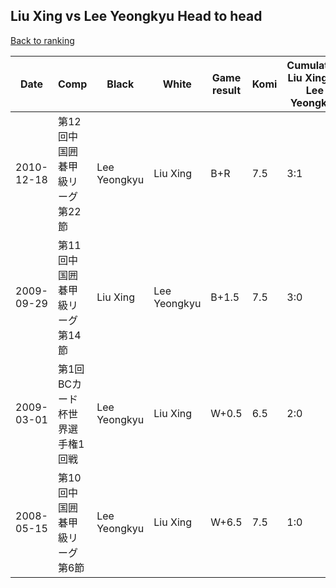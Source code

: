 ## Liu Xing vs Lee Yeongkyu Head to head

[Back to ranking](../../index.md)




| **Date** | **Comp** | **Black** | **White** | **Game result** | **Komi** | **Cumulative Liu Xing vs Lee Yeongkyu** | **Liu Xing streak** | **Lee Yeongkyu streak** | 
| --- | --- | --- | --- | --- | --- | --- | --- | --- |
| 2010-12-18 | 第12回中国囲碁甲級リーグ第22節 | Lee Yeongkyu | Liu Xing | B+R | 7.5 | 3:1 | 0 | 1 | 
| 2009-09-29 | 第11回中国囲碁甲級リーグ第14節 | Liu Xing | Lee Yeongkyu | B+1.5 | 7.5 | 3:0 | 3 | 0 | 
| 2009-03-01 | 第1回BCカード杯世界選手権1回戦 | Lee Yeongkyu | Liu Xing | W+0.5 | 6.5 | 2:0 | 2 | 0 | 
| 2008-05-15 | 第10回中国囲碁甲級リーグ第6節 | Lee Yeongkyu | Liu Xing | W+6.5 | 7.5 | 1:0 | 1 | 0 |




